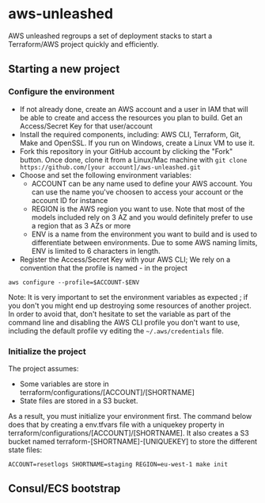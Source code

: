 # aws-unleashed

AWS unleashed regroups a set of deployment stacks to start a Terraform/AWS project quickly and efficiently. 

## Starting a new project

### Configure the environment

- If not already done, create an AWS account and a user in IAM that will be able to create and access the resources you plan to build. Get an Access/Secret Key for that user/account
- Install the required components, including: AWS CLI, Terraform, Git, Make and OpenSSL. If you run on Windows, create a Linux VM to use it.
- Fork this repository in your GitHub account by clicking the "Fork" button. Once done, clone it from a Linux/Mac machine with ```git clone https://github.com/[your account]/aws-unleashed.git```
- Choose and set the following environment variables:
  * ACCOUNT can be any name used to define your AWS account. You can use the name you've choosen to access your account or the account ID for instance
  * REGION is the AWS region you want to use. Note that most of the models included rely on 3 AZ and you would definitely prefer to use a region that as 3 AZs or more
  * ENV is a name from the environment you want to build and is used to differentiate between environments. Due to some AWS naming limits, ENV is limited to 6 characters in length.
- Register the Access/Secret Key with your AWS CLI; We rely on a convention that the profile is named <ACCOUNT>-<ENV> in the project
```
aws configure --profile=$ACCOUNT-$ENV
```

   Note:
   It is very important to set the environment variables as expected ; if you don't you might end up destroying some resources of another project. In order to avoid that, don't hesitate to set the variable as part of the command line and disabling the AWS CLI profile you don't want to use, including the default profile vy editing the ```~/.aws/credentials``` file.

### Initialize the project

The project assumes:

- Some variables are store in terraform/configurations/[ACCOUNT]/[SHORTNAME]
- State files are stored in a S3 bucket. 

As a result, you must initialize your environment first. The command below does that by creating a env.tfvars file with a uniquekey property in terraform/configurations/[ACCOUNT]/[SHORTNAME]. It also creates a S3 bucket named terraform-[SHORTNAME]-[UNIQUEKEY] to store the different state files:
```
ACCOUNT=resetlogs SHORTNAME=staging REGION=eu-west-1 make init
```


## Consul/ECS bootstrap


